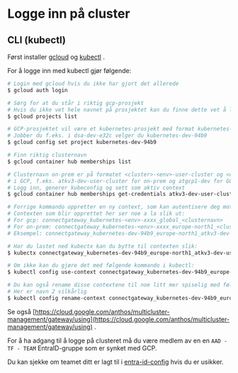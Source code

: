 # Logge inn på cluster
## CLI (kubectl)

Først installer [gcloud](https://cloud.google.com/sdk/docs/install) og [kubectl](https://cloud.google.com/sdk/docs/components#managing_components) .

For å logge inn med kubectl gjør følgende:

```bash
# Login med gcloud hvis du ikke har gjort det allerede
$ gcloud auth login

# Sørg for at du står i riktig gcp-prosjekt
# Hvis du ikke vet hele navnet på prosjektet kan du finne dette vet å liste prosjekter
$ gcloud projects list

# GCP-prosjektet vil være et kubernetes-prosjekt med format kubernetes-<env>-xxxx
# Jobber du f.eks. i dsa-dev-e32c velger du kubernetes-dev-94b9
$ gcloud config set project kubernetes-dev-94b9

# Finn riktig clusternavn
$ gcloud container hub memberships list

# Clusternavn on-prem er på formatet <cluster>-<env>-user-cluster og <cluster>-<env>
# i GCP, f.eks. atkv3-dev-user-cluster for on-prem og atgcp1-dev for GCP
# Logg inn, generer kubeconfig og sett som aktiv context
$ gcloud container hub memberships get-credentials atkv3-dev-user-cluster

# Forrige kommando oppretter en ny context, som kan autentisere deg mot clusteret
# Contexten som blir opprettet her ser noe a la slik ut:
# For gcp: connectgateway_kubernetes-<env>-xxxx_global_<clusternavn>
# For on-prem: connectgateway_kubernetes-<env>-xxxx_europe-north1_<clusternavn>
# Eksempel: connectgateway_kubernetes-dev-94b9_europe-north1_atkv3-dev-user-cluster

# Har du lastet ned kubectx kan du bytte til contexten slik:
$ kubectx connectgateway_kubernetes-dev-94b9_europe-north1_atkv3-dev-user-cluster

# Om ikke kan du gjøre det med følgende kommando i kubectl:
$ kubectl config use-context connectgateway_kubernetes-dev-94b9_europe-north1_atkv3-dev-user-cluster

# Du kan også rename disse contextene til noe litt mer spiselig med følgende kommando
# Her er navn 2 vilkårlig
$ kubectl config rename-context connectgateway_kubernetes-dev-94b9_europe-north1_atkv3-dev-user-cluster atkv3-dev
```

Se også [https://cloud.google.com/anthos/multicluster-management/gateway/using](https://cloud.google.com/anthos/multicluster-management/gateway/using) .

For å ha adgang til å logge på clusteret må du være medlem av en en `AAD - TF - TEAM` EntraID-gruppe som er synket med GCP.

Du kan sjekke om teamet ditt er lagt til i [entra-id-config](https://github.com/kartverket/entra-id-config/blob/main/org.yaml)
hvis du er usikker.
